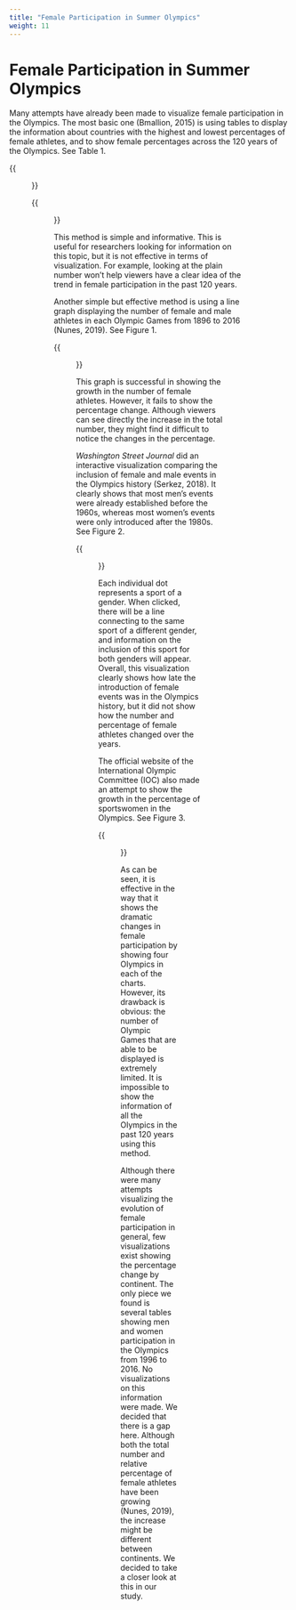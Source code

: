 ```yaml
---
title: "Female Participation in Summer Olympics"
weight: 11
---
```

# Female Participation in Summer Olympics

Many attempts have already been made to visualize female participation in the Olympics. The most basic one (Bmallion, 2015) is using tables to display the information about countries with the highest and lowest percentages of female athletes, and to show female percentages across the 120 years of the Olympics. See Table 1. 

{{<figure src="https://raw.githubusercontent.com/hongtaoh/olymvis/master/static/pics/1-1.png" caption="Table 1(a): Countries with the highest rate of female participation">}}

{{<figure src="https://raw.githubusercontent.com/hongtaoh/olymvis/master/static/pics/1-2.png" caption="Table 1(b): Female percentage in Olympic events">}}

This method is simple and informative. This is useful for researchers looking for information on this topic, but it is not effective in terms of visualization. For example, looking at the plain number won’t help viewers have a clear idea of the trend in female participation in the past 120 years. 

Another simple but effective method is using a line graph displaying the number of female and male athletes in each Olympic Games from 1896 to 2016 (Nunes, 2019). See Figure 1.

{{<figure src="https://raw.githubusercontent.com/hongtaoh/olymvis/master/static/pics/1-3.png" caption="Figure. 1: Evolution of the number of Olympic athletes, male and female (1986-2016), Nunes (2019)">}}

This graph is successful in showing the growth in the number of female athletes. However, it fails to show the percentage change. Although viewers can see directly the increase in the total number, they might find it difficult to notice the changes in the percentage. 

*Washington Street Journal* did an interactive visualization comparing the inclusion of female and male events in the Olympics history (Serkez, 2018). It clearly shows that most men’s events were already established before the 1960s, whereas most women’s events were only introduced after the 1980s. See Figure 2. 

{{<figure src="https://raw.githubusercontent.com/hongtaoh/olymvis/master/static/pics/1-4.png" caption="Figure. 2: Interactive plot by Washington Post showing inclusion of male and female Olympic events">}}

Each individual dot represents a sport of a gender. When clicked, there will be a line connecting to the same sport of a different gender, and information on the inclusion of this sport for both genders will appear. Overall, this visualization clearly shows how late the introduction of female events was in the Olympics history, but it did not show how the number and percentage of female athletes changed over the years. 

The official website of the International Olympic Committee (IOC) also made an attempt to show the growth in the percentage of sportswomen in the Olympics. See Figure 3.

{{<figure src="https://raw.githubusercontent.com/hongtaoh/olymvis/master/static/pics/1-5.png" caption="Figure. 3: IOC graph visualizing female athletes' participation">}}

As can be seen, it is effective in the way that it shows the dramatic changes in female participation by showing four Olympics in each of the charts. However, its drawback is obvious: the number of Olympic Games that are able to be displayed is extremely limited. It is impossible to show the information of all the Olympics in the past 120 years using this method. 

Although there were many attempts visualizing the evolution of female participation in general, few visualizations exist showing the percentage change by continent. The only piece we found is several tables showing men and women participation in the Olympics from 1996 to 2016. No visualizations on this information were made. We decided that there is a gap here. Although both the total number and relative percentage of female athletes have been growing (Nunes, 2019), the increase might be different between continents. We decided to take a closer look at this in our study. 
